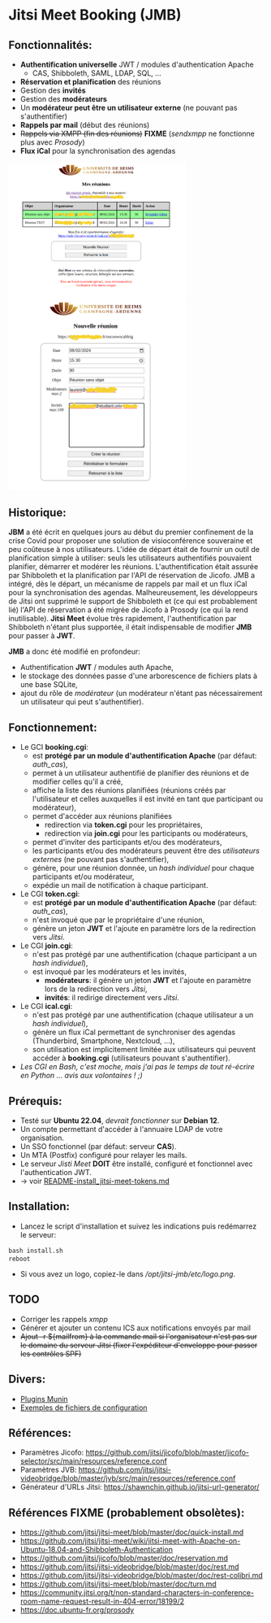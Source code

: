 # Jitsi Meet Booking (JMB)

## Fonctionnalités:

* **Authentification universelle** JWT / modules d'authentication Apache
  * CAS, Shibboleth, SAML, LDAP, SQL, ...
* **Réservation et planification** des réunions
* Gestion des **invités**
* Gestion des **modérateurs**
* Un **modérateur peut être un utilisateur externe** (ne pouvant pas s'authentifier)
* **Rappels par mail** (début des réunions)
* ~~Rappels via XMPP (fin des réunions)~~ **FIXME** (*sendxmpp* ne fonctionne plus avec *Prosody*)
* **Flux iCal** pour la synchronisation des agendas

<img src="screenshot1.png" alt="Screenshot1: liste des réunions" width="350"/><img src="screenshot2.png" alt="Screenshot2: édition d'une réunion" width="350"/>

## Historique:
**JBM** a été écrit en quelques jours au début du premier confinement de la crise Covid pour proposer une solution de visioconférence souveraine et peu coûteuse à nos utilisateurs.
L'idée de départ était de fournir un outil de planification simple à utiliser: seuls les utilisateurs authentifiés pouvaient planifier, démarrer et modérer les réunions.
L'authentification était assurée par Shibboleth et la planification par l'API de réservation de Jicofo.
JMB a intégré, dès le départ, un mécanisme de rappels par mail et un flux iCal pour la synchronisation des agendas.
Malheureusement, les développeurs de Jitsi ont supprimé le support de Shibboleth et (ce qui est probablement lié) l'API de réservation a été migrée de Jicofo à Prosody (ce qui la rend inutilisable).
**Jitsi Meet** évolue très rapidement, l'authentification par Shibboleth n'étant plus supportée, il était indispensable de modifier **JMB** pour passer à **JWT**.

**JMB** a donc été modifié en profondeur:
* Authentification **JWT** / modules auth Apache,
* le stockage des données passe d'une arborescence de fichiers plats à une base SQLite,
* ajout du rôle de *modérateur* (un modérateur n'étant pas nécessairement un utilisateur qui peut s'authentifier).

## Fonctionnement:
* Le GCI **booking.cgi**:
  * est **protégé par un module d'authentification Apache** (par défaut: *auth_cas*),
  * permet à un utilisateur authentifié de planifier des réunions et de modifier celles qu'il a créé,
  * affiche la liste des réunions planifiées (réunions créés par l'utilisateur et celles auxquelles il est invité en tant que participant ou modérateur),
  * permet d'accéder aux réunions planifiées
    * redirection via **token.cgi** pour les propriétaires,
    * redirection via **join.cgi** pour les participants ou modérateurs,
  * permet d'inviter des participants et/ou des modérateurs,
  * les participants et/ou des modérateurs peuvent être des *utilisateurs externes* (ne pouvant pas s'authentifier),
  * génère, pour une réunion donnée, un *hash individuel* pour chaque participants et/ou modérateur,
  * expédie un mail de notification à chaque participant.
* Le CGI **token.cgi**:
  * est **protégé par un module d'authentification Apache** (par défaut: *auth_cas*),
  * n'est invoqué que par le propriétaire d'une réunion,
  * génère un jeton **JWT** et l'ajoute en paramètre lors de la redirection vers *Jitsi*.
* Le CGI **join.cgi**:
  * n'est pas protégé par une authentification (chaque participant a un *hash individuel*),
  * est invoqué par les modérateurs et les invités,
    * **modérateurs**: il génère un jeton **JWT** et l'ajoute en paramètre lors de la redirection vers *Jitsi*,
    * **invités**: il redirige directement vers *Jitsi*.
* Le CGI **ical.cgi**:
  * n'est pas protégé par une authentification (chaque utilisateur a un *hash individuel*),
  * génère un flux iCal permettant de synchroniser des agendas (Thunderbird, Smartphone, Nextcloud, ...),
  * son utilisation est implicitement limitée aux utilisateurs qui peuvent accéder à **booking.cgi** (utilisateurs pouvant s'authentifier).
* *Les CGI en Bash, c'est moche, mais j'ai pas le temps de tout ré-écrire en Python ... avis aux volontaires ! ;)*

## Prérequis:

* Testé sur **Ubuntu 22.04**, *devrait fonctionner* sur **Debian 12**.
* Un compte permettant d'accéder à l'annuaire LDAP de votre organisation.
* Un SSO fonctionnel (par défaut: serveur **CAS**).
* Un MTA (Postfix) configuré pour relayer les mails.
* Le serveur *Jisti Meet* **DOIT** être installé, configuré et fonctionnel avec l'authentication JWT.
* -> voir [README-install_jitsi-meet-tokens.md](README-install_jitsi-meet-tokens.md)

## Installation:

* Lancez le script d'installation et suivez les indications puis redémarrez le serveur:

```
bash install.sh
reboot
```

* Si vous avez un logo, copiez-le dans */opt/jitsi-jmb/etc/logo.png*.

## TODO

* Corriger les rappels *xmpp*
* Générer et ajouter un contenu ICS aux notifications envoyés par mail
* ~~Ajout -r ${mailfrom} à la commande mail si l'organisateur n'est pas sur le domaine du serveur Jitsi (fixer l'expéditeur d'enveloppe pour passer les contrôles SPF)~~

## Divers:

* [Plugins Munin](https://github.com/lspagnol/jitsi-jmb/tree/master/munin)
* [Exemples de fichiers de configuration](https://github.com/lspagnol/jitsi-jmb/tree/master/conf-samples)

## Références:

* Paramètres Jicofo: https://github.com/jitsi/jicofo/blob/master/jicofo-selector/src/main/resources/reference.conf
* Paramètres JVB: https://github.com/jitsi/jitsi-videobridge/blob/master/jvb/src/main/resources/reference.conf
* Générateur d'URLs Jitsi: https://shawnchin.github.io/jitsi-url-generator/

## Références **FIXME** (probablement obsolètes):

* https://github.com/jitsi/jitsi-meet/blob/master/doc/quick-install.md
* https://github.com/jitsi/jitsi-meet/wiki/jitsi-meet-with-Apache-on-Ubuntu-18.04-and-Shibboleth-Authentication
* https://github.com/jitsi/jicofo/blob/master/doc/reservation.md
* https://github.com/jitsi/jitsi-videobridge/blob/master/doc/rest.md
* https://github.com/jitsi/jitsi-videobridge/blob/master/doc/rest-colibri.md
* https://github.com/jitsi/jitsi-meet/blob/master/doc/turn.md
* https://community.jitsi.org/t/non-standard-characters-in-conference-room-name-request-result-in-404-error/18199/2
* https://doc.ubuntu-fr.org/prosody

